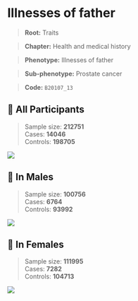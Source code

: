 # Illnesses of father
> **Root:** Traits  

> **Chapter:** Health and medical history  

> **Phenotype:** Illnesses of father  

> **Sub-phenotype:** Prostate cancer  

> **Code:** `B20107_13`

## 🧪 All Participants  
> Sample size: **212751**  
> Cases: **14046**  
> Controls: **198705**
<img src="/Traits/Figures/ALL/B20107_13.png"/>
<CsvTable src="/public/Traits/Data/ALL/LG_B20107_13.csv" label="🔍 View full results" />

## 👨 In Males  
> Sample size: **100756**  
> Cases: **6764**  
> Controls: **93992**
<img src="/Traits/Figures/Male/B20107_13.png"/>
<CsvTable src="/public/Traits/Data/Male/LG_B20107_13.csv" label="🔍 View full results" />

## 👩 In Females  
> Sample size: **111995**  
> Cases: **7282**  
> Controls: **104713**
<img src="/Traits/Figures/Female/B20107_13.png"/>
<CsvTable src="/public/Traits/Data/Female/LG_B20107_13.csv" label="🔍 View full results" />
